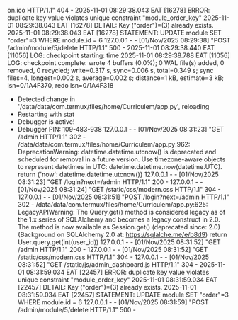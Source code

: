 on.ico HTTP/1.1" 404 -
2025-11-01 08:29:38.043 EAT [16278] ERROR:  duplicate key value violates unique constraint "module_order_key"
2025-11-01 08:29:38.043 EAT [16278] DETAIL:  Key ("order")=(3) already exists.
2025-11-01 08:29:38.043 EAT [16278] STATEMENT:  UPDATE module SET "order"=3 WHERE module.id = 6
127.0.0.1 - - [01/Nov/2025 08:29:38] "POST /admin/module/5/delete HTTP/1.1" 500 -
2025-11-01 08:29:38.440 EAT [11056] LOG:  checkpoint starting: time
2025-11-01 08:29:38.788 EAT [11056] LOG:  checkpoint complete: wrote 4 buffers (0.0%); 0 WAL file(s) added, 0 removed, 0 recycled; write=0.317 s, sync=0.006 s, total=0.349 s; sync files=4, longest=0.002 s, average=0.002 s; distance=1 kB, estimate=3 kB; lsn=0/1A4F370, redo lsn=0/1A4F318
 * Detected change in '/data/data/com.termux/files/home/Curriculem/app.py', reloading
 * Restarting with stat
 * Debugger is active!
 * Debugger PIN: 109-483-938
127.0.0.1 - - [01/Nov/2025 08:31:23] "GET /admin HTTP/1.1" 302 -
/data/data/com.termux/files/home/Curriculem/app.py:962: DeprecationWarning: datetime.datetime.utcnow() is deprecated and scheduled for removal in a future version. Use timezone-aware objects to represent datetimes in UTC: datetime.datetime.now(datetime.UTC).
  return {'now': datetime.datetime.utcnow()}
127.0.0.1 - - [01/Nov/2025 08:31:23] "GET /login?next=/admin HTTP/1.1" 200 -
127.0.0.1 - - [01/Nov/2025 08:31:24] "GET /static/css/modern.css HTTP/1.1" 304 -
127.0.0.1 - - [01/Nov/2025 08:31:51] "POST /login?next=/admin HTTP/1.1" 302 -
/data/data/com.termux/files/home/Curriculem/app.py:625: LegacyAPIWarning: The Query.get() method is considered legacy as of the 1.x series of SQLAlchemy and becomes a legacy construct in 2.0. The method is now available as Session.get() (deprecated since: 2.0) (Background on SQLAlchemy 2.0 at: https://sqlalche.me/e/b8d9)
  return User.query.get(int(user_id))
127.0.0.1 - - [01/Nov/2025 08:31:52] "GET /admin HTTP/1.1" 200 -
127.0.0.1 - - [01/Nov/2025 08:31:52] "GET /static/css/modern.css HTTP/1.1" 304 -
127.0.0.1 - - [01/Nov/2025 08:31:52] "GET /static/js/admin_dashboard.js HTTP/1.1" 304 -
2025-11-01 08:31:59.034 EAT [22457] ERROR:  duplicate key value violates unique constraint "module_order_key"
2025-11-01 08:31:59.034 EAT [22457] DETAIL:  Key ("order")=(3) already exists.
2025-11-01 08:31:59.034 EAT [22457] STATEMENT:  UPDATE module SET "order"=3 WHERE module.id = 6
127.0.0.1 - - [01/Nov/2025 08:31:59] "POST /admin/module/5/delete HTTP/1.1" 500 -

